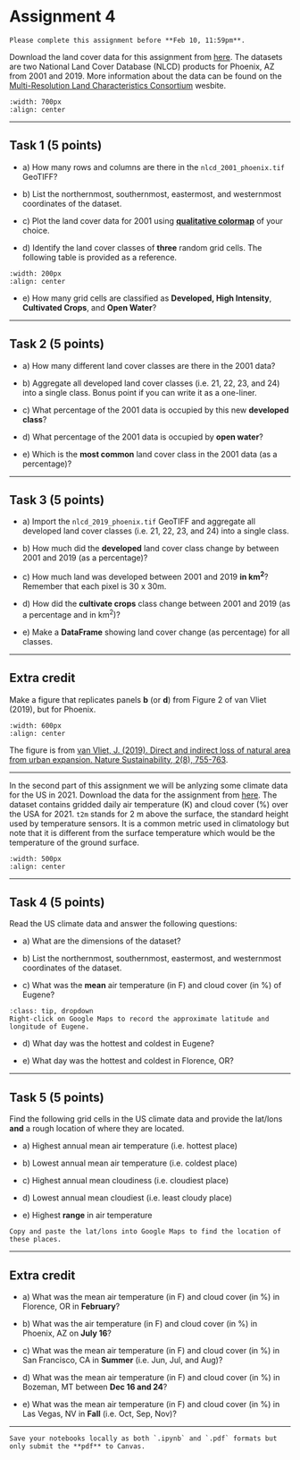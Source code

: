 # Assignment 4

```{admonition} Deadline
Please complete this assignment before **Feb 10, 11:59pm**.
```

Download the land cover data for this assignment from [here](https://www.dropbox.com/sh/ueleej8cr77kr2i/AACjQIouxEfUvo6A7ErSfgS0a?dl=0). The datasets are two National Land Cover Database (NLCD) products for Phoenix, AZ from 2001 and 2019. More information about the data can be found on the [Multi-Resolution Land Characteristics Consortium](https://www.mrlc.gov/data) wesbite.

```{image} images/phoenix.jpeg
:width: 700px
:align: center
```

*****************************

## Task 1 (5 points)

* a) How many rows and columns are there in the `nlcd_2001_phoenix.tif` GeoTIFF?

* b) List the northernmost, southernmost, eastermost, and westernmost coordinates of the dataset.

* c) Plot the land cover data for 2001 using [**qualitative colormap**](https://matplotlib.org/stable/tutorials/colors/colormaps.html#qualitative) of your choice.

* d) Identify the land cover classes of **three** random grid cells. The following table is provided as a reference. 

```{image} images/nlcd-classes.jpg
:width: 200px
:align: center
```

* e) How many grid cells are classified as **Developed, High Intensity**, **Cultivated Crops**, and **Open Water**?

*****************************

## Task 2 (5 points)

* a) How many different land cover classes are there in the 2001 data?

* b) Aggregate all developed land cover classes (i.e. 21, 22, 23, and 24) into a single class. Bonus point if you can write it as a one-liner.

* c) What percentage of the 2001 data is occupied by this new **developed class**?

* d) What percentage of the 2001 data is occupied by **open water**?

* e) Which is the **most common** land cover class in the 2001 data (as a percentage)?

*****************************

## Task 3 (5 points)

* a) Import the `nlcd_2019_phoenix.tif` GeoTIFF and aggregate all developed land cover classes (i.e. 21, 22, 23, and 24) into a single class.

* b) How much did the **developed** land cover class change by between 2001 and 2019 (as a percentage)?

* c) How much land was developed between 2001 and 2019 **in km$^2$**? Remember that each pixel is 30 x 30m. 

* d) How did the **cultivate crops** class change between 2001 and 2019 (as a percentage and in km$^2$)?

* e) Make a **DataFrame** showing land cover change (as percentage) for all classes.


*****************************

## Extra credit

Make a figure that replicates panels **b** (or **d**) from Figure 2 of van Vliet (2019), but for Phoenix. 

```{image} reading/fig2.png
:width: 600px
:align: center
```

The figure is from [van Vliet, J. (2019). Direct and indirect loss of natural area from urban expansion. Nature Sustainability, 2(8), 755-763](https://www.dropbox.com/s/dk51m44mlruz7l9/van-vliet-2019.pdf?dl=0).


*****************************

In the second part of this assignment we will be anlyzing some climate data for the US in 2021. Download the data for the assignment from [here](https://www.dropbox.com/sh/ueleej8cr77kr2i/AACjQIouxEfUvo6A7ErSfgS0a?dl=0). The dataset contains gridded daily air temperature (K) and cloud cover (%) over the USA for 2021. `t2m` stands for 2 m above the surface, the standard height used by temperature sensors. It is a common metric used in climatology but note that it is different from the surface temperature which would be the temperature of the ground surface. 

```{image} images/clouds.jpg
:width: 500px
:align: center
```

*****************************

## Task 4 (5 points)

Read the US climate data and answer the following questions:

* a) What are the dimensions of the dataset?

* b) List the northernmost, southernmost, eastermost, and westernmost coordinates of the dataset.

* c) What was the **mean** air temperature (in F) and cloud cover (in %) of Eugene? 

```{admonition} Click to reveal hint
:class: tip, dropdown
Right-click on Google Maps to record the approximate latitude and longitude of Eugene.
```
* d) What day was the hottest and coldest in Eugene? 

* e) What day was the hottest and coldest in Florence, OR? 
 
*****************************

## Task 5 (5 points)

Find the following grid cells in the US climate data and provide the lat/lons **and** a rough location of where they are located.

* a) Highest annual mean air temperature (i.e. hottest place)

* b) Lowest annual mean air temperature (i.e. coldest place)

* c) Highest annual mean cloudiness (i.e. cloudiest place)

* d) Lowest annual mean cloudiest (i.e. least cloudy place)

* e) Highest **range** in air temperature

```{note}
Copy and paste the lat/lons into Google Maps to find the location of these places.
```

*****************************

## Extra credit

* a) What was the mean air temperature (in F) and cloud cover (in %) in Florence, OR in **February**?

* b) What was the air temperature (in F) and cloud cover (in %) in Phoenix, AZ on **July 16**?

* c) What was the mean air temperature (in F) and cloud cover (in %) in San Francisco, CA in **Summer** (i.e. Jun, Jul, and Aug)?

* d) What was the mean air temperature (in F) and cloud cover (in %) in Bozeman, MT between **Dec 16 and 24**?

* e) What was the mean air temperature (in F) and cloud cover (in %) in Las Vegas, NV in **Fall** (i.e. Oct, Sep, Nov)?

*****************************


```{important}
Save your notebooks locally as both `.ipynb` and `.pdf` formats but only submit the **pdf** to Canvas.
```
